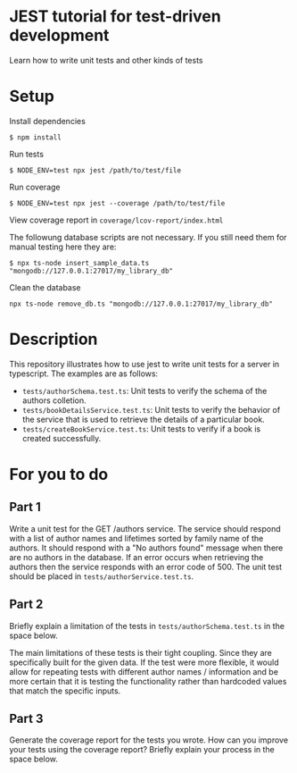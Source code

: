 # JEST tutorial for test-driven development
Learn how to write unit tests and other kinds of tests

# Setup

Install dependencies

`$ npm install`

Run tests

`$ NODE_ENV=test npx jest /path/to/test/file`

Run coverage

`$ NODE_ENV=test npx jest --coverage /path/to/test/file`

View coverage report in `coverage/lcov-report/index.html`

The followung database scripts are not necessary. If you still need
them for manual testing here they are:

`$ npx ts-node insert_sample_data.ts "mongodb://127.0.0.1:27017/my_library_db"`

Clean the database

`npx ts-node remove_db.ts "mongodb://127.0.0.1:27017/my_library_db"`

# Description

This repository illustrates how to use jest to write unit tests 
for a server in typescript. The examples are as follows:

- `tests/authorSchema.test.ts`: Unit tests to verify the schema of the authors colletion. 
- `tests/bookDetailsService.test.ts`: Unit tests to verify the behavior of the service that is used to retrieve the details of a particular book.
- `tests/createBookService.test.ts`: Unit tests to verify if a book is created successfully.

# For you to do

## Part 1

Write a unit test for the GET /authors service. 
The service should respond with a list of author names and lifetimes sorted by family name of the authors. It should respond
with a "No authors found" message when there are no authors in the database. If an error occurs when retrieving the authors then the
service responds with an error code of 500. The unit test
should be placed in `tests/authorService.test.ts`.

## Part 2

Briefly explain a limitation of the tests in `tests/authorSchema.test.ts` in the space below.

The main limitations of these tests is their tight coupling. Since they are specifically built for the given data. If the test were more flexible, it would allow for repeating tests with different author names / information and be more certain that it is testing the functionality rather than hardcoded values that match the specific inputs.

## Part 3

Generate the coverage report for the tests you wrote. How can you improve
your tests using the coverage report? Briefly explain your 
process in the space below.